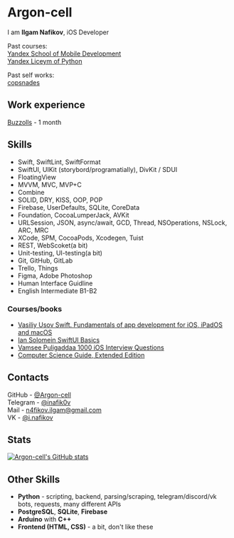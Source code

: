 # Argon-cell
I am **Ilgam Nafikov**, iOS Developer

Past courses: <br />
[Yandex School of Mobile Development](https://yandex.ru/yaintern/schools/mobile)<br />
[Yandex Liceym of Python](https://lyceum.yandex.ru)

Past self works: <br />
[copsnades](https://apps.apple.com/ru/app/copsnades/id6446145365)

## Work experience
[Buzzolls](https://apps.apple.com/ru/app/buzzolls/id1449958213) - 1 month

## Skills
- Swift, SwiftLint, SwiftFormat
- SwiftUI, UIKit (storybord/programatially), DivKit / SDUI
- FloatingView
- MVVM, MVC, MVP+C
- Combine
- SOLID, DRY, KISS, OOP, POP
- Firebase, UserDefaults, SQLite, CoreData
- Foundation, CocoaLumperJack, AVKit
- URLSession, JSON, async/await, GCD, Thread, NSOperations, NSLock, ARC, MRC
- XCode, SPM, CocoaPods, Xcodegen, Tuist
- REST, WebScoket(a bit)
- Unit-testing, UI-testing(a bit)
- Git, GitHub, GitLab
- Trello, Things
- Figma, Adobe Photoshop
- Human Interface Guidline
- English Intermediate B1-B2

### Courses/books
- [Vasiliy Usov Swift. Fundamentals of app development for iOS, iPadOS and macOS](https://www.litres.ru/vasiliy-usov/swift-osnovy-razrabotki-prilozheniy-pod-ios-i-macos-24426226/otzivi/)
- [Ian Solomein SwiftUI Basics](https://www.youtube.com/playlist?list=PLUb9K99oQb2t7TIFVQbht6KxWvJApvRu4)
- [Vamsee Puligaddaa 1000 iOS Interview Questions](https://drive.google.com/file/d/1ZeOrQGU9EDe_pLgnGILHZxxdWVxkkivZ/view?usp=sharing)
- [Computer Science Guide, Extended Edition](https://www.litres.ru/book/vilyam-springer/gid-po-computer-science-rasshirennoe-izdanie-64082076/)

## Contacts
GitHub - [@Argon-cell](https://github.com/Argon-cell)\
Telegram - [@inafik0v](https://inafik0v.t.me/)\
Mail - [n4fikov.ilgam@gmail.com](mailto:\n4fikov.ilgam@gmail.com)\
VK - [@i.nafikov](https://vk.com/i.nafik0v)

## Stats
[![Argon-cell's GitHub stats](https://github-readme-stats-sigma-five.vercel.app/api?username=Argon-cell&show_icons=true&theme=dark)](https://github.com/anuraghazra/github-readme-stats)

## Other Skills
- **Python** - scripting, backend, parsing/scraping, telegram/discord/vk bots, requests, many different APIs
- **PostgreSQL**, **SQLite**, **Firebase**
- **Arduino** with **C++**
- **Frontend (HTML, CSS)** - a bit, don't like these

